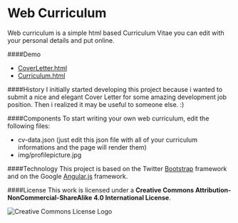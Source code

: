 Web Curriculum
==============

Web curriculum is a simple html based Curriculum Vitae you can edit with your personal details and put online.

####Demo
+ [CoverLetter.html](http://backslash451.github.io/web-curriculum/CoverLetter.html)
+ [Curriculum.html](http://backslash451.github.io/web-curriculum/Curriculum.html)

####History
I initially started developing this project because i wanted to submit a nice and elegant Cover Letter for some amazing development job position. Then i realized it may be useful to someone else. :)

####Components
To start writing your own web curriculum, edit the following files:

+ cv-data.json (just edit this json file with all of your curriculum informations and the page will render them)
+ img/profilepicture.jpg

####Technology
This project is based on the Twitter [Bootstrap](http://twitter.com) framework and on the Google [Angular.js](https://angularjs.org) framework.

####License
This work is licensed under a **Creative Commons Attribution-NonCommercial-ShareAlike 4.0 International License**. 

![Creative Commons License Logo](https://i.creativecommons.org/l/by-nc-sa/4.0/88x31.png "License")
